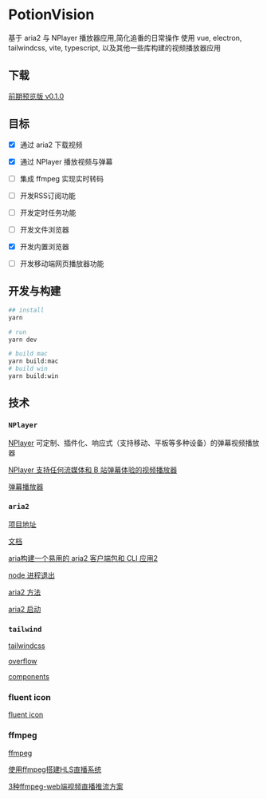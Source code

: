 # PotionVision

基于 aria2 与 NPlayer 播放器应用,简化追番的日常操作
使用 vue, electron, tailwindcss, vite, typescript, 以及其他一些库构建的视频播放器应用


## 下载

[前期预览版 v0.1.0](https://github.com/but-cat/PotionVision/releases/tag/v0.1.0)



## 目标

- [x] 通过 aria2 下载视频

- [x] 通过 NPlayer 播放视频与弹幕

- [ ] 集成 ffmpeg 实现实时转码

- [ ] 开发RSS订阅功能

- [ ] 开发定时任务功能

- [ ] 开发文件浏览器

- [x] 开发内置浏览器

- [ ] 开发移动端网页播放器功能

## 开发与构建

```bash
## install 
yarn

# run
yarn dev

# build mac
yarn build:mac
# build win
yarn build:win
```






## 技术

### `NPlayer`

[NPlayer](https://nplayer.js.org/)
可定制、插件化、响应式（支持移动、平板等多种设备）的弹幕视频播放器

[NPlayer 支持任何流媒体和 B 站弹幕体验的视频播放器](https://zhuanlan.zhihu.com/p/366871209)

[弹幕播放器](https://nplayer.js.org/docs/ecosystem/danmaku)



### `aria2`

[项目地址](https://github.com/yjl9903/naria2)

[文档](https://aria2.document.top/zh/)

[aria构建一个易用的 aria2 客户端包和 CLI 应用2](https://blog.onekuma.cn/build-a-convenient-aria2-cli?locale=en)

[node 进程退出](https://blog.onekuma.cn/death-of-a-node-process)


[aria2 方法](https://aria2.github.io/manual/en/html/aria2c.html#aria2.unpause)

[aria2 启动](https://aria2.github.io/manual/en/html/aria2c.html#parameterized-uri-support)

### `tailwind`

[tailwindcss](https://tailwindcss.com/docs/overflow)

[overflow](https://tailwindcss.com/docs/overflow)

[components](https://tailwindui.com/components/marketing/sections/feature-sections)



### fluent icon

[fluent icon](https://github.com/microsoft/fluentui-system-icons)


### ffmpeg

[ffmpeg](https://ffmpeg.org/)

[使用ffmpeg搭建HLS直播系统](https://zhuanlan.zhihu.com/p/621163439)

[3种ffmpeg-web端视频直播推流方案](https://zhuanlan.zhihu.com/p/678182775)